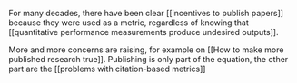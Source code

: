 For many decades, there have been clear [[incentives to publish papers]] because they were used as a metric, regardless of knowing that [[quantitative performance measurements produce undesired outputs]]. 

More and more concerns are raising, for example on [[How to make more published research true]]. Publishing is only part of the equation, the other part are the [[problems with citation-based metrics]]